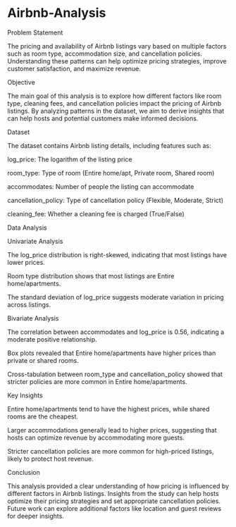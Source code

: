 # Airbnb-Analysis

Problem Statement

The pricing and availability of Airbnb listings vary based on multiple factors such as room type, accommodation size, and cancellation policies. Understanding these patterns can help optimize pricing strategies, improve customer satisfaction, and maximize revenue.

Objective

The main goal of this analysis is to explore how different factors like room type, cleaning fees, and cancellation policies impact the pricing of Airbnb listings. By analyzing patterns in the dataset, we aim to derive insights that can help hosts and potential customers make informed decisions.

Dataset

The dataset contains Airbnb listing details, including features such as:

log_price: The logarithm of the listing price

room_type: Type of room (Entire home/apt, Private room, Shared room)

accommodates: Number of people the listing can accommodate

cancellation_policy: Type of cancellation policy (Flexible, Moderate, Strict)

cleaning_fee: Whether a cleaning fee is charged (True/False)

Data Analysis

Univariate Analysis

The log_price distribution is right-skewed, indicating that most listings have lower prices.

Room type distribution shows that most listings are Entire home/apartments.

The standard deviation of log_price suggests moderate variation in pricing across listings.

Bivariate Analysis

The correlation between accommodates and log_price is 0.56, indicating a moderate positive relationship.

Box plots revealed that Entire home/apartments have higher prices than private or shared rooms.

Cross-tabulation between room_type and cancellation_policy showed that stricter policies are more common in Entire home/apartments.

Key Insights

Entire home/apartments tend to have the highest prices, while shared rooms are the cheapest.

Larger accommodations generally lead to higher prices, suggesting that hosts can optimize revenue by accommodating more guests.

Stricter cancellation policies are more common for high-priced listings, likely to protect host revenue.

Conclusion

This analysis provided a clear understanding of how pricing is influenced by different factors in Airbnb listings. Insights from the study can help hosts optimize their pricing strategies and set appropriate cancellation policies. Future work can explore additional factors like location and guest reviews for deeper insights.
